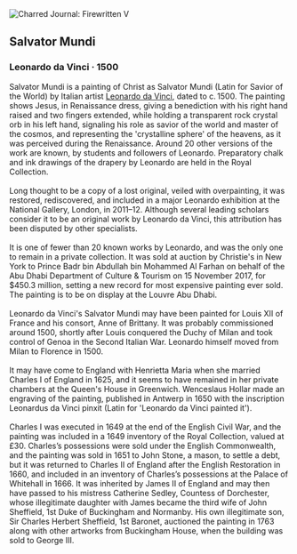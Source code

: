 <div class="artwork-of-the-day">
  <div class="container">
    <div class="img-wrapper">
      <img
        src="https://uploads7.wikiart.org/00180/images/leonardo-da-vinci/salvator-mundi.jpg!Large.jpg"
        alt="Charred Journal: Firewritten V" />
    </div>
    <div class="artwork-detail">
      <div class="artwork-origin"> 
        <h2 class="artwork-name">Salvator Mundi</h2>
        <h3 class="artist">
          Leonardo da Vinci
                    ·  1500
        </h3>
      </div>
      <p class="description">
        <span class="artwork-description-text ng-binding" ng-bind-html="viewModel.ArtworkOfTheDay.Description | unsafe">Salvator Mundi is a painting of Christ as Salvator Mundi (Latin for Savior of the World) by Italian artist <a target="_blank" href="/en/leonardo-da-vinci">Leonardo da Vinci</a>, dated to c. 1500. The painting shows Jesus, in Renaissance dress, giving a benediction with his right hand raised and two fingers extended, while holding a transparent rock crystal orb in his left hand, signaling his role as savior of the world and master of the cosmos, and representing the 'crystalline sphere' of the heavens, as it was perceived during the Renaissance. Around 20 other versions of the work are known, by students and followers of Leonardo. Preparatory chalk and ink drawings of the drapery by Leonardo are held in the Royal Collection.
<br>
<br>Long thought to be a copy of a lost original, veiled with overpainting, it was restored, rediscovered, and included in a major Leonardo exhibition at the National Gallery, London, in 2011–12. Although several leading scholars consider it to be an original work by Leonardo da Vinci, this attribution has been disputed by other specialists.
<br>
<br>It is one of fewer than 20 known works by Leonardo, and was the only one to remain in a private collection. It was sold at auction by Christie's in New York to Prince Badr bin Abdullah bin Mohammed Al Farhan on behalf of the Abu Dhabi Department of Culture &amp; Tourism on 15 November 2017, for $450.3&nbsp;million, setting a new record for most expensive painting ever sold. The painting is to be on display at the Louvre Abu Dhabi.
<br>
<br>Leonardo da Vinci's Salvator Mundi may have been painted for Louis XII of France and his consort, Anne of Brittany. It was probably commissioned around 1500, shortly after Louis conquered the Duchy of Milan and took control of Genoa in the Second Italian War. Leonardo himself moved from Milan to Florence in 1500.
<br>
<br>It may have come to England with Henrietta Maria when she married Charles I of England in 1625, and it seems to have remained in her private chambers at the Queen's House in Greenwich. Wenceslaus Hollar made an engraving of the painting, published in Antwerp in 1650 with the inscription Leonardus da Vinci pinxit (Latin for 'Leonardo da Vinci painted it').
<br>
<br>Charles I was executed in 1649 at the end of the English Civil War, and the painting was included in a 1649 inventory of the Royal Collection, valued at £30. Charles’s possessions were sold under the English Commonwealth, and the painting was sold in 1651 to John Stone, a mason, to settle a debt, but it was returned to Charles II of England after the English Restoration in 1660, and included in an inventory of Charles’s possessions at the Palace of Whitehall in 1666. It was inherited by James II of England and may then have passed to his mistress Catherine Sedley, Countess of Dorchester, whose illegitimate daughter with James became the third wife of John Sheffield, 1st Duke of Buckingham and Normanby. His own illegitimate son, Sir Charles Herbert Sheffield, 1st Baronet, auctioned the painting in 1763 along with other artworks from Buckingham House, when the building was sold to George III.</span>
                        <div class="text-shadow-container" ng-show="showShadow" style=""></div>
      </p>
    </div>
  </div>

</div>
